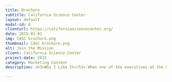 ```yaml
---
title: Brochure
subtitle: California Science Center
layout: default
modal-id: 6
clienturl: https://californiasciencecenter.org/
date: 2015-01-01
img: CASC brochure.png
thumbnail: CASC brochure.png
alt: Join the Mission
client: California Science Center
project-date: 2015
category: Marketing Content
description: <h3>Why I Like It</h3> When one of the executives at the California Science Center asked for a volunteer to conceptualize and write this brochure, I leaped at the chance. I collaborated cross-departmentally to produce the final piece, which was proudly shared with everyone from funders to the general public. Creating this brochure, I loved breaking down the Science Center’s mission in a way that told its story as a community resource, a hub for curiosity and learning, and a fun destination for anyone. <br> <br><a class="btn btn btn-primary" href="https://drive.google.com/file/d/1LXcBxfjx8h-BsDXcZ3ZUlO14wg4Gc1AO/view?usp=sharing" target="_">See It Here</a>

---
```

